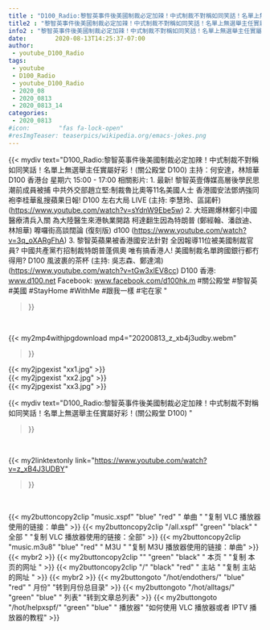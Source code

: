 ```yaml
---
title : "D100_Radio:黎智英事件後美國制裁必定加辣！中式制裁不對稱如同笑話！名單上無選舉主任實屬好彩！(關公殿堂 D100) "
title2 : "黎智英事件後美國制裁必定加辣！中式制裁不對稱如同笑話！名單上無選舉主任實屬好彩！(關公殿堂 D100) "
info2 : "黎智英事件後美國制裁必定加辣！中式制裁不對稱如同笑話！名單上無選舉主任實屬好彩！(關公殿堂 D100)    主持：何安達，林旭華 D100 香港台 星期六 15:00 - 17:00  相關影片: 1. 最新! 黎智英壹傳媒高層後學民思潮前成員被捕 中共外交部趙立堅:制裁魯比奧等11名美國人士 香港國安法鄧炳強同袍李桂華亂搜蘋果日報!  D100 左右大局 LIVE (主持: 李慧玲、區諾軒) (https://www.youtube.com/watch?v=sYdnW9Ebe5w) 2. 大班踢爆林鄭引中國醫療清兵入關 為大陸醫生來港執業開路 柯達翻生因為特朗普  (鄭經翰、潘啟迪、林旭華) 嚤囉街高談闊論 (復刻版) d100 (https://www.youtube.com/watch?v=3q_oXARgFhA) 3. 黎智英蘋果被香港國安法針對 全因報導11位被美國制裁官員? 中國共產黨冇招制裁特朗普蓬佩奧 唯有搞香港人! 美國制裁名單跨國銀行都冇得用? D100 風波裹的茶杯 (主持: 吳志森、鄭達鴻) (https://www.youtube.com/watch?v=tGw3xlEV8cc)  D100 香港: www.d100.net  Facebook: www.facebook.com/d100hk.m  #關公殿堂 #黎智英 #美國 #StayHome #WithMe #跟我一樣 #宅在家 "
date:        2020-08-13T14:25:37-07:00
author:
 - youtube_D100_Radio
tags:
 - youtube
 - D100_Radio
 - youtube_D100_Radio
 - 2020_08
 - 2020_0813
 - 2020_0813_14
categories:
 - 2020_0813
#icon:        "fas fa-lock-open"
#resImgTeaser: teaserpics/wikipedia.org/emacs-jokes.png
---
```


{{< mydiv text="D100_Radio:黎智英事件後美國制裁必定加辣！中式制裁不對稱如同笑話！名單上無選舉主任實屬好彩！(關公殿堂 D100)    主持：何安達，林旭華 D100 香港台 星期六 15:00 - 17:00  相關影片: 1. 最新! 黎智英壹傳媒高層後學民思潮前成員被捕 中共外交部趙立堅:制裁魯比奧等11名美國人士 香港國安法鄧炳強同袍李桂華亂搜蘋果日報!  D100 左右大局 LIVE (主持: 李慧玲、區諾軒) (https://www.youtube.com/watch?v=sYdnW9Ebe5w) 2. 大班踢爆林鄭引中國醫療清兵入關 為大陸醫生來港執業開路 柯達翻生因為特朗普  (鄭經翰、潘啟迪、林旭華) 嚤囉街高談闊論 (復刻版) d100 (https://www.youtube.com/watch?v=3q_oXARgFhA) 3. 黎智英蘋果被香港國安法針對 全因報導11位被美國制裁官員? 中國共產黨冇招制裁特朗普蓬佩奧 唯有搞香港人! 美國制裁名單跨國銀行都冇得用? D100 風波裹的茶杯 (主持: 吳志森、鄭達鴻) (https://www.youtube.com/watch?v=tGw3xlEV8cc)  D100 香港: www.d100.net  Facebook: www.facebook.com/d100hk.m  #關公殿堂 #黎智英 #美國 #StayHome #WithMe #跟我一樣 #宅在家 "
>}}
<br>


{{< my2mp4withjpgdownload mp4="20200813_z_xb4j3udby.webm"
>}}

{{< my2jpgexist "xx1.jpg" >}}<br>
{{< my2jpgexist "xx2.jpg" >}}<br>
{{< my2jpgexist "xx3.jpg" >}}<br>



{{< mydiv text="D100_Radio:黎智英事件後美國制裁必定加辣！中式制裁不對稱如同笑話！名單上無選舉主任實屬好彩！(關公殿堂 D100) "
>}}
<br>

{{< my2linktextonly link="https://www.youtube.com/watch?v=z_xB4J3UDBY"
>}}


<br>

{{< my2buttoncopy2clip "music.xspf"        "blue"   "red"    " 单曲 "  "复制 VLC 播放器使用的链接：单曲" >}} {{< my2buttoncopy2clip "/all.xspf"         "green"  "black"  " 全部 "  "复制 VLC 播放器使用的链接：全部" >}} {{< my2buttoncopy2clip "music.m3u8"        "blue"   "red"    " M3U  "    "复制 M3U 播放器使用的链接：单曲" >}} {{< mybr2 >}} {{< my2buttoncopy2clip ""                  "green"  "black"  " 本页 "    "复制 本页的网址 " >}} {{< my2buttoncopy2clip "/"                 "black"  "red"    " 主站 "    "复制 主站的网址 " >}} {{< mybr2 >}} {{< my2buttongoto      "/hot/endothers/"   "blue"   "red"    " 月份"   "转到月份总目录" >}} {{< my2buttongoto      "/hot/alltags/"     "green"  "blue"   " 列表"   "转到文章总列表" >}} {{< my2buttongoto      "/hot/helpxspf/"    "green"  "blue"   " 播放器" "如何使用 VLC 播放器或者 IPTV 播放器的教程" >}} 
